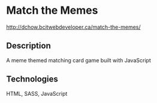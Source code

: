 # Match the Memes
http://dchow.bcitwebdeveloper.ca/match-the-memes/

## Description
A meme themed matching card game built with JavaScript 

## Technologies
HTML, SASS, JavaScript
